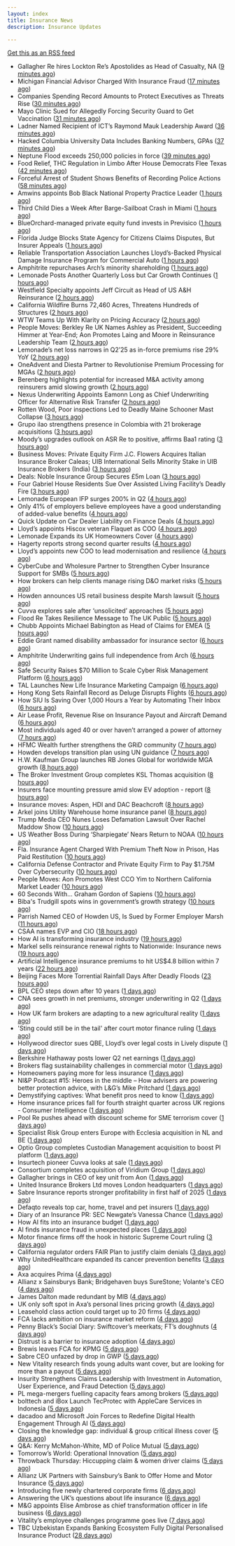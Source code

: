 ```yaml
---
layout: index
title: Insurance News
description: Insurance Updates

---
```


[Get this as an RSS feed](/insurance.rss)

<!-- news_marker starts -->
- Gallagher Re hires Lockton Re’s Apostolides as Head of Casualty, NA ([9 minutes ago](https://www.reinsurancene.ws/gallagher-re-hires-lockton-res-apostolides-as-head-of-casualty-na/))
- Michigan Financial Advisor Charged With Insurance Fraud ([17 minutes ago](https://www.insurancejournal.com/news/midwest/2025/08/05/834609.htm))
- Companies Spending Record Amounts to Protect Executives as Threats Rise ([30 minutes ago](https://www.insurancejournal.com/news/national/2025/08/05/834591.htm))
- Mayo Clinic Sued for Allegedly Forcing Security Guard to Get Vaccination ([31 minutes ago](https://www.insurancejournal.com/news/midwest/2025/08/05/834605.htm))
- Ladner Named Recipient of ICT’s Raymond Mauk Leadership Award ([36 minutes ago](https://www.insurancejournal.com/news/southcentral/2025/08/05/834596.htm))
- Hacked Columbia University Data Includes Banking Numbers, GPAs ([37 minutes ago](https://www.insurancejournal.com/news/east/2025/08/05/834597.htm))
- Neptune Flood exceeds 250,000 policies in force ([39 minutes ago](https://www.reinsurancene.ws/neptune-flood-exceeds-250000-policies-in-force/))
- Food Relief, THC Regulation in Limbo After House Democrats Flee Texas ([42 minutes ago](https://www.insurancejournal.com/news/southcentral/2025/08/05/834593.htm))
- Forceful Arrest of Student Shows Benefits of Recording Police Actions ([58 minutes ago](https://www.insurancejournal.com/news/southeast/2025/08/05/834588.htm))
- Amwins appoints Bob Black National Property Practice Leader ([1 hours ago](https://www.reinsurancene.ws/amwins-appoints-bob-black-national-property-practice-leader/))
- Third Child Dies a Week After Barge-Sailboat Crash in Miami ([1 hours ago](https://www.insurancejournal.com/news/southeast/2025/08/05/834582.htm))
- BlueOrchard-managed private equity fund invests in Previsico ([1 hours ago](https://www.reinsurancene.ws/blueorchard-managed-private-equity-fund-invests-in-previsico/))
- Florida Judge Blocks State Agency for Citizens Claims Disputes, But Insurer Appeals ([1 hours ago](https://www.insurancejournal.com/news/southeast/2025/08/05/834575.htm))
- Reliable Transportation Association Launches Lloyd’s-Backed Physical Damage Insurance Program for Commercial Auto ([1 hours ago](https://www.insurtechinsights.com/reliable-transportation-association-launches-lloyds-backed-physical-damage-insurance-program-for-commercial-auto/))
- Amphitrite repurchases Arch’s minority shareholding ([1 hours ago](https://www.reinsurancene.ws/amphitrite-repurchases-archs-minority-shareholding/))
- Lemonade Posts Another Quarterly Loss but Car Growth Continues ([1 hours ago](https://www.insurancejournal.com/news/national/2025/08/05/834561.htm))
- Westfield Specialty appoints Jeff Circuit as Head of US A&H Reinsurance ([2 hours ago](https://www.reinsurancene.ws/westfield-specialty-appoints-jeff-circuit-as-head-of-us-ah-reinsurance/))
- California Wildfire Burns 72,460 Acres, Threatens Hundreds of Structures ([2 hours ago](https://www.insurancejournal.com/news/west/2025/08/05/834566.htm))
- WTW Teams Up With Klarity on Pricing Accuracy ([2 hours ago](https://insurance-edge.net/2025/08/05/wtw-teams-up-with-klarity-on-pricing-accuracy/))
- People Moves: Berkley Re UK Names Ashley as President, Succeeding Himmer at Year-End; Aon Promotes Laing and Moore in Reinsurance Leadership Team ([2 hours ago](https://www.insurancejournal.com/news/international/2025/08/05/834563.htm))
- Lemonade’s net loss narrows in Q2’25 as in-force premiums rise 29% YoY ([2 hours ago](https://www.reinsurancene.ws/lemonades-net-loss-narrows-in-q225-as-in-force-premiums-rise-29-yoy/))
- OneAdvent and Diesta Partner to Revolutionise Premium Processing for MGAs ([2 hours ago](https://www.insurtechinsights.com/oneadvent-and-diesta-partner-to-revolutionise-premium-processing-for-mgas/))
- Berenberg highlights potential for increased M&A activity among reinsurers amid slowing growth ([2 hours ago](https://www.reinsurancene.ws/berenberg-highlights-potential-for-increased-ma-activity-among-reinsurers-amid-slowing-growth/))
- Nexus Underwriting Appoints Eamonn Long as Chief Underwriting Officer for Alternative Risk Transfer ([2 hours ago](https://www.insurtechinsights.com/nexus-underwriting-appoints-eamonn-long-as-chief-underwriting-officer-for-alternative-risk-transfer/))
- Rotten Wood, Poor inspections Led to Deadly Maine Schooner Mast Collapse ([3 hours ago](https://www.insurancejournal.com/news/east/2025/08/05/834557.htm))
- Grupo ilao strengthens presence in Colombia with 21 brokerage acquisitions ([3 hours ago](https://www.reinsurancene.ws/grupo-ilao-strengthens-presence-in-colombia-with-21-brokerage-acquisitions/))
- Moody’s upgrades outlook on ASR Re to positive, affirms Baa1 rating ([3 hours ago](https://www.reinsurancene.ws/moodys-upgrades-outlook-on-asr-re-to-positive-affirms-baa1-rating/))
- Business Moves: Private Equity Firm J.C. Flowers Acquires Italian Insurance Broker Caleas; UIB International Sells Minority Stake in UIB Insurance Brokers (India) ([3 hours ago](https://www.insurancejournal.com/news/international/2025/08/05/834547.htm))
- Deals: Noble Insurance Group Secures £5m Loan ([3 hours ago](https://insurance-edge.net/2025/08/05/deals-noble-insurance-group-secures-5m-loan/))
- Four Gabriel House Residents Sue Over Assisted Living Facility’s Deadly Fire ([3 hours ago](https://www.insurancejournal.com/news/east/2025/08/05/834546.htm))
- Lemonade European IFP surges 200% in Q2 ([4 hours ago](https://www.insurancebusinessmag.com/uk/news/breaking-news/lemonade-european-ifp-surges-200-in-q2-545027.aspx))
- Only 41% of employers believe employees have a good understanding of added-value benefits ([4 hours ago](https://ifamagazine.com/only-41-of-employers-believe-employees-have-a-good-understanding-of-added-value-benefits/))
- Quick Update on Car Dealer Liability on Finance Deals ([4 hours ago](https://insurance-edge.net/2025/08/05/quick-update-on-car-dealer-liability-on-finance-deals/))
- Lloyd’s appoints Hiscox veteran Flaquet as COO ([4 hours ago](https://www.postonline.co.uk/lloyd%E2%80%99slondon/7958317/lloyd%E2%80%99s-appoints-hiscox-veteran-flaquet-as-coo))
- Lemonade Expands its UK Homeowners Cover ([4 hours ago](https://insurance-edge.net/2025/08/05/lemonade-expands-its-uk-homeowners-cover/))
- Hagerty reports strong second quarter results ([4 hours ago](https://www.insurancebusinessmag.com/uk/news/breaking-news/hagerty-reports-strong-second-quarter-results-545018.aspx))
- Lloyd’s appoints new COO to lead modernisation and resilience ([4 hours ago](https://www.insurancebusinessmag.com/uk/news/breaking-news/lloyds-appoints-new-coo-to-lead-modernisation-and-resilience-545010.aspx))
- CyberCube and Wholesure Partner to Strengthen Cyber Insurance Support for SMBs ([5 hours ago](https://www.insurtechinsights.com/cybercube-and-wholesure-partner-to-strengthen-cyber-insurance-support-for-smbs/))
- How brokers can help clients manage rising D&O market risks ([5 hours ago](https://www.insurancebusinessmag.com/uk/news/professional-liability/how-brokers-can-help-clients-manage-rising-dando-market-risks-545007.aspx))
- Howden announces US retail business despite Marsh lawsuit ([5 hours ago](https://www.insurancebusinessmag.com/uk/news/breaking-news/howden-announces-us-retail-business-despite-marsh-lawsuit-545005.aspx))
- Cuvva explores sale after ‘unsolicited’ approaches ([5 hours ago](https://www.postonline.co.uk/news/7958316/cuvva-explores-sale-after-%E2%80%98unsolicited%E2%80%99-approaches))
- Flood Re Takes Resilience Message to The UK Public ([5 hours ago](https://insurance-edge.net/2025/08/05/flood-re-takes-resilience-message-to-the-uk-public/))
- Chubb Appoints Michael Babington as Head of Claims for EMEA ([5 hours ago](https://www.insurtechinsights.com/chubb-appoints-michael-babington-as-head-of-claims-for-emea/))
- Eddie Grant named disability ambassador for insurance sector ([6 hours ago](https://www.insurancebusinessmag.com/uk/news/breaking-news/eddie-grant-named-disability-ambassador-for-insurance-sector-545003.aspx))
- Amphitrite Underwriting gains full independence from Arch ([6 hours ago](https://www.insurancebusinessmag.com/uk/news/breaking-news/amphitrite-underwriting-gains-full-independence-from-arch-545002.aspx))
- Safe Security Raises $70 Million to Scale Cyber Risk Management Platform ([6 hours ago](https://www.insurtechinsights.com/safe-security-raises-70-million-to-scale-cyber-risk-management-platform/))
- TAL Launches New Life Insurance Marketing Campaign ([6 hours ago](https://insurance-edge.net/2025/08/05/tal-launches-new-life-insurance-marketing-campaign/))
- Hong Kong Sets Rainfall Record as Deluge Disrupts Flights ([6 hours ago](https://www.insurancejournal.com/news/international/2025/08/05/834536.htm))
- How SIU Is Saving Over 1,000 Hours a Year by Automating Their Inbox ([6 hours ago](https://www.insurancejournal.com/blogs/expert-insured/2025/08/05/833695.htm))
- Air Lease Profit, Revenue Rise on Insurance Payout and Aircraft Demand ([6 hours ago](https://www.insurancejournal.com/news/international/2025/08/05/834523.htm))
- Most individuals aged 40 or over haven’t arranged a power of attorney ([7 hours ago](https://ifamagazine.com/most-individuals-aged-40-or-over-havent-arranged-a-power-of-attorney/))
- HFMC Wealth further strengthens the GRiD community ([7 hours ago](https://ifamagazine.com/hfmc-wealth-further-strengthens-the-grid-community/))
- Howden develops transition plan using UN guidance ([7 hours ago](https://www.postonline.co.uk/broker/7958296/howden-develops-transition-plan-using-un-guidance))
- H.W. Kaufman Group launches RB Jones Global for worldwide MGA growth ([8 hours ago](https://www.insurancebusinessmag.com/uk/news/breaking-news/h-w--kaufman-group-launches-rb-jones-global-for-worldwide-mga-growth-544988.aspx))
- The Broker Investment Group completes KSL Thomas acquisition ([8 hours ago](https://www.insurancebusinessmag.com/uk/news/breaking-news/the-broker-investment-group-completes-ksl-thomas-acquisition-544987.aspx))
- Insurers face mounting pressure amid slow EV adoption - report ([8 hours ago](https://www.insurancebusinessmag.com/uk/news/auto-motor/insurers-face-mounting-pressure-amid-slow-ev-adoption--report-544985.aspx))
- Insurance moves: Aspen, HDI and DAC Beachcroft ([8 hours ago](https://www.insurancebusinessmag.com/uk/news/breaking-news/insurance-moves-aspen-hdi-and-dac-beachcroft-544984.aspx))
- Arkel joins Utility Warehouse home insurance panel ([8 hours ago](https://www.insurancebusinessmag.com/uk/news/breaking-news/arkel-joins-utility-warehouse-home-insurance-panel-544983.aspx))
- Trump Media CEO Nunes Loses Defamation Lawsuit Over Rachel Maddow Show ([10 hours ago](https://www.insurancejournal.com/news/national/2025/08/05/834509.htm))
- US Weather Boss During ‘Sharpiegate’ Nears Return to NOAA ([10 hours ago](https://www.insurancejournal.com/news/national/2025/08/05/834513.htm))
- Fla. Insurance Agent Charged With Premium Theft Now in Prison, Has Paid Restitution ([10 hours ago](https://www.insurancejournal.com/news/southeast/2025/08/05/834502.htm))
- California Defense Contractor and Private Equity Firm to Pay $1.75M Over Cybersecurity ([10 hours ago](https://www.insurancejournal.com/news/west/2025/08/05/834485.htm))
- People Moves: Aon Promotes West CCO Yim to Northern California Market Leader ([10 hours ago](https://www.insurancejournal.com/news/west/2025/08/05/833590.htm))
- 60 Seconds With… Graham Gordon of Sapiens ([10 hours ago](https://www.postonline.co.uk/people/7957970/60-seconds-with%E2%80%A6-graham-gordon-of-sapiens))
- Biba's Trudgill spots wins in government’s growth strategy ([10 hours ago](https://www.postonline.co.uk/regulation/7958302/bibas-trudgill-spots-wins-in-government%E2%80%99s-growth-strategy))
- Parrish Named CEO of Howden US, Is Sued by Former Employer Marsh ([11 hours ago](https://www.insurancejournal.com/news/national/2025/08/05/834496.htm))
- CSAA names EVP and CIO ([18 hours ago](https://www.dig-in.com/news/csaa-names-evp-and-cio))
- How AI is transforming insurance industry ([19 hours ago](https://www.dig-in.com/opinion/how-ai-is-transforming-insurance-industry))
- Markel sells reinsurance renewal rights to Nationwide: Insurance news ([19 hours ago](https://www.dig-in.com/news/markel-sells-reinsurance-renewals-nationwide-insurance-news))
- Artificial Intelligence insurance premiums to hit US$4.8 billion within 7 years ([22 hours ago](https://www.insurancebusinessmag.com/uk/news/technology/artificial-intelligence-insurance-premiums-to-hit-us4-8-billion-within-7-years-544943.aspx))
- Beijing Faces More Torrential Rainfall Days After Deadly Floods ([23 hours ago](https://www.insurancejournal.com/news/international/2025/08/04/834402.htm))
- BPL CEO steps down after 10 years ([1 days ago](https://www.postonline.co.uk/broker/7958312/bpl-ceo-steps-down-after-10-years))
- CNA sees growth in net premiums, stronger underwriting in Q2 ([1 days ago](https://www.insurancebusinessmag.com/uk/news/breaking-news/cna-sees-growth-in-net-premiums-stronger-underwriting-in-q2-544917.aspx))
- How UK farm brokers are adapting to a new agricultural reality ([1 days ago](https://www.insurancebusinessmag.com/uk/news/breaking-news/how-uk-farm-brokers-are-adapting-to-a-new-agricultural-reality-544898.aspx))
- 'Sting could still be in the tail' after court motor finance ruling ([1 days ago](https://www.postonline.co.uk/news/7958304/sting-could-still-be-in-the-tail-after-court-motor-finance-ruling))
- Hollywood director sues QBE, Lloyd’s over legal costs in Lively dispute ([1 days ago](https://www.insurancebusinessmag.com/uk/news/breaking-news/hollywood-director-sues-qbe-lloyds-over-legal-costs-in-lively-dispute-544892.aspx))
- Berkshire Hathaway posts lower Q2 net earnings ([1 days ago](https://www.insurancebusinessmag.com/uk/news/breaking-news/berkshire-hathaway-posts-lower-q2-net-earnings-544886.aspx))
- Brokers flag sustainability challenges in commercial motor ([1 days ago](https://www.postonline.co.uk/broker/7958303/brokers-flag-sustainability-challenges-in-commercial-motor))
- Homeowners paying more for less insurance ([1 days ago](https://www.dig-in.com/news/home-insurance-premiums-up-9-coverage-trails))
- NI&P Podcast #15: Heroes in the middle – How advisers are powering better protection advice, with L&G’s Mike Pritchard ([1 days ago](https://ifamagazine.com/nip-podcast-15-heroes-in-the-middle-how-advisers-are-powering-better-protection-advice-with-lgs-mike-pritchard/))
- Demystifying captives: What benefit pros need to know ([1 days ago](https://www.dig-in.com/advisers/opinion/demystifying-captives-what-benefit-pros-need-to-know))
- Home insurance prices fall for fourth straight quarter across UK regions - Consumer Intelligence ([1 days ago](https://www.insurancebusinessmag.com/uk/news/property-insurance/home-insurance-prices-fall-for-fourth-straight-quarter-across-uk-regions--consumer-intelligence-544877.aspx))
- Pool Re pushes ahead with discount scheme for SME terrorism cover ([1 days ago](https://www.postonline.co.uk/commercial/7958285/pool-re-pushes-ahead-with-discount-scheme-for-sme-terrorism-cover))
- Specialist Risk Group enters Europe with Ecclesia acquisition in NL and BE ([1 days ago](https://www.insurancebusinessmag.com/uk/news/mergers-acquisitions/specialist-risk-group-enters-europe-with-ecclesia-acquisition-in-nl-and-be-544876.aspx))
- Optio Group completes Custodian Management acquisition to boost PI platform ([1 days ago](https://www.insurancebusinessmag.com/uk/news/mergers-acquisitions/optio-group-completes-custodian-management-acquisition-to-boost-pi-platform-544875.aspx))
- Insurtech pioneer Cuvva looks at sale ([1 days ago](https://www.insurancebusinessmag.com/uk/news/technology/insurtech-pioneer-cuvva-looks-at-sale-544863.aspx))
- Consortium completes acquisition of Viridium Group ([1 days ago](https://www.insurancebusinessmag.com/uk/news/life-insurance/consortium-completes-acquisition-of-viridium-group-544862.aspx))
- Gallagher brings in CEO of key unit from Aon ([1 days ago](https://www.insurancebusinessmag.com/uk/news/breaking-news/gallagher-brings-in-ceo-of-key-unit-from-aon-544860.aspx))
- United Insurance Brokers Ltd moves London headquarters ([1 days ago](https://www.insurancebusinessmag.com/uk/news/breaking-news/united-insurance-brokers-ltd-moves-london-headquarters-544859.aspx))
- Sabre Insurance reports stronger profitability in first half of 2025 ([1 days ago](https://www.insurancebusinessmag.com/uk/news/breaking-news/sabre-insurance-reports-stronger-profitability-in-first-half-of-2025-544858.aspx))
- Defaqto reveals top car, home, travel and pet insurers ([1 days ago](https://www.postonline.co.uk/personal/7958274/defaqto-reveals-top-car-home-travel-and-pet-insurers))
- Diary of an Insurance PR: SEC Newgate’s Vanessa Chance ([1 days ago](https://www.postonline.co.uk/people/7957848/diary-of-an-insurance-pr-sec-newgate%E2%80%99s-vanessa-chance))
- How AI fits into an insurance budget ([1 days ago](https://www.dig-in.com/list/how-ai-fits-into-an-insurance-budget))
- AI finds insurance fraud in unexpected places ([1 days ago](https://www.dig-in.com/news/ai-finds-insurance-fraud-in-unexpected-places))
- Motor finance firms off the hook in historic Supreme Court ruling ([3 days ago](https://www.postonline.co.uk/news/7958301/motor-finance-firms-off-the-hook-in-historic-supreme-court-ruling))
- California regulator orders FAIR Plan to justify claim denials ([3 days ago](https://www.dig-in.com/news/regulator-orders-fair-plan-to-justify-claim-denials))
- Why UnitedHealthcare expanded its cancer prevention benefits ([3 days ago](https://www.dig-in.com/news/unitedhealth-is-expanding-their-cancer-care-coverage))
- Axa acquires Prima ([4 days ago](https://www.postonline.co.uk/personal/7958298/axa-acquires-prima))
- Allianz x Sainsburys Bank; Bridgehaven buys SureStone; Volante's CEO ([4 days ago](https://www.postonline.co.uk/news/7958277/allianz-x-sainsburys-bank-bridgehaven-buys-surestone-volantes-ceo))
- James Dalton made redundant by MIB ([4 days ago](https://www.postonline.co.uk/news/7958287/james-dalton-made-redundant-by-mib))
- UK only soft spot in Axa’s personal lines pricing growth ([4 days ago](https://www.postonline.co.uk/news/7958294/uk-only-soft-spot-in-axa%E2%80%99s-personal-lines-pricing-growth))
- Leasehold class action could target up to 20 firms ([4 days ago](https://www.postonline.co.uk/news/7958278/leasehold-class-action-could-target-up-to-20-firms))
- FCA lacks ambition on insurance market reform ([4 days ago](https://www.postonline.co.uk/regulation/7958245/fca-lacks-ambition-on-insurance-market-reform))
- Penny Black’s Social Diary: Swiftcover’s meerkats; FT’s doughnuts ([4 days ago](https://www.postonline.co.uk/people/7958038/penny-black%E2%80%99s-social-diary-swiftcover%E2%80%99s-meerkats-ft%E2%80%99s-doughnuts))
- Distrust is a barrier to insurance adoption ([4 days ago](https://www.dig-in.com/opinion/distrust-is-a-barrier-to-insurance-adoption))
- Brewis leaves FCA for KPMG ([5 days ago](https://www.postonline.co.uk/news/7958288/brewis-leaves-fca-for-kpmg))
- Sabre CEO unfazed by drop in GWP ([5 days ago](https://www.postonline.co.uk/news/7958286/sabre-ceo-unfazed-by-drop-in-gwp))
- New Vitality research finds young adults want cover, but are looking for more than a payout ([5 days ago](https://ifamagazine.com/new-vitality-research-finds-young-adults-want-cover-but-are-looking-for-more-than-a-payout/))
- Insurity Strengthens Claims Leadership with Investment in Automation, User Experience, and Fraud Detection ([5 days ago](https://www.insurtechinsights.com/insurity-strengthens-claims-leadership-with-investment-in-automation-user-experience-and-fraud-detection/))
- PL mega-mergers fuelling capacity fears among brokers ([5 days ago](https://www.postonline.co.uk/broker/7958268/pl-mega-mergers-fuelling-capacity-fears-among-brokers))
- bolttech and iBox Launch TecProtec with AppleCare Services in Indonesia ([5 days ago](https://www.insurtechinsights.com/bolttech-and-ibox-launch-tecprotec-with-applecare-services-in-indonesia/))
- dacadoo and Microsoft Join Forces to Redefine Digital Health Engagement Through AI ([5 days ago](https://www.insurtechinsights.com/dacadoo-and-microsoft-join-forces-to-redefine-digital-health-engagement-through-ai/))
- Closing the knowledge gap: individual & group critical illness cover ([5 days ago](https://ifamagazine.com/closing-the-knowledge-gap-individual-group-critical-illness-cover/))
- Q&A: Kerry McMahon-White, MD of Police Mutual ([5 days ago](https://www.postonline.co.uk/personal/7957854/qa-kerry-mcmahon-white-md-of-police-mutual))
- Tomorrow’s World: Operational Innovation ([5 days ago](https://www.postonline.co.uk/personal/7958049/tomorrow%E2%80%99s-world-operational-innovation))
- Throwback Thursday: Hiccupping claim & women driver claims ([5 days ago](https://www.postonline.co.uk/personal/7956737/throwback-thursday-hiccupping-claim-women-driver-claims))
- Allianz UK Partners with Sainsbury’s Bank to Offer Home and Motor Insurance ([5 days ago](https://www.insurtechinsights.com/allianz-uk-partners-with-sainsburys-bank-to-offer-home-and-motor-insurance/))
- Introducing five newly chartered corporate firms ([6 days ago](https://ifamagazine.com/introducing-five-newly-chartered-corporate-firms/))
- Answering the UK’s questions about life insurance ([6 days ago](https://ifamagazine.com/answering-the-uks-questions-about-life-insurance/))
- M&G appoints Elise Ambrose as chief transformation officer in life business ([6 days ago](https://ifamagazine.com/mg-appoints-elise-ambrose-as-chief-transformation-officer-in-life-business/))
- Vitality’s employee challenges programme goes live ([7 days ago](https://ifamagazine.com/vitalitys-employee-challenges-programme-goes-live/))
- TBC Uzbekistan Expands Banking Ecosystem Fully Digital Personalised Insurance Product ([28 days ago](https://thefintechtimes.com/tbc-uzbekistan-launches-fully-digital-personalised-insurance-product/))

<!-- news_marker ends -->
